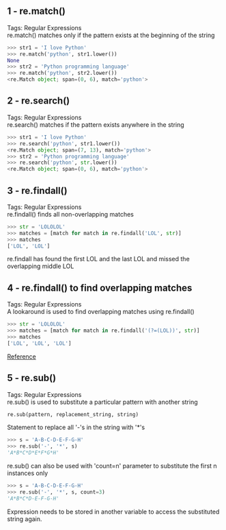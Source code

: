 ## 1 - re.match()
Tags: Regular Expressions<br>
re.match() matches only if the pattern exists at the beginning of the string
```python
>>> str1 = 'I love Python'
>>> re.match('python', str1.lower())
None
>>> str2 = 'Python programming language'
>>> re.match('python', str2.lower())
<re.Match object; span=(0, 6), match='python'>
```

## 2 - re.search()
Tags: Regular Expressions<br>
re.search() matches if the pattern exists anywhere in the string
```python
>>> str1 = 'I love Python'
>>> re.search('python', str1.lower())
<re.Match object; span=(7, 13), match='python'>
>>> str2 = 'Python programming language'
>>> re.search('python', str.lower())
<re.Match object; span=(0, 6), match='python'>
```

## 3 - re.findall()
Tags: Regular Expressions<br>
re.findall() finds all non-overlapping matches
```python
>>> str = 'LOLOLOL'
>>> matches = [match for match in re.findall('LOL', str)]
>>> matches
['LOL', 'LOL']
```
re.findall has found the first LOL and the last LOL and missed the overlapping middle LOL

## 4 - re.findall() to find overlapping matches
Tags: Regular Expressions<br>
A lookaround is used to find overlapping matches using re.findall()
```python
>>> str = 'LOLOLOL'
>>> matches = [match for match in re.findall('(?=(LOL))', str)]
>>> matches
['LOL', 'LOL', 'LOL']
```
[Reference](https://stackoverflow.com/questions/11430863/how-to-find-overlapping-matches-with-a-regexp)

## 5 - re.sub()
Tags: Regular Expressions<br>
re.sub() is used to substitute a particular pattern with another string
```python
re.sub(pattern, replacement_string, string)
```
Statement to replace all '-'s in the string with '*'s
```python
>>> s = 'A-B-C-D-E-F-G-H'
>>> re.sub('-', '*', s)
'A*B*C*D*E*F*G*H'
```
re.sub() can also be used with 'count=n' parameter to substitute the first n instances only
```python
>>> s = 'A-B-C-D-E-F-G-H'
>>> re.sub('-', '*', s, count=3)
'A*B*C*D-E-F-G-H'
```
Expression needs to be stored in another variable to access the substituted string again.
